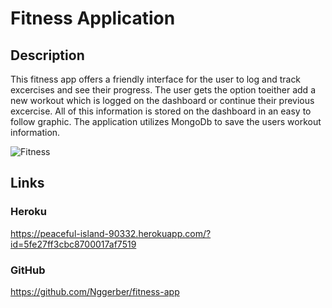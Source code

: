 # Fitness Application

## Description

This fitness app offers a friendly interface for the user to log and track excercises and see their progress. The user gets the option toeither add a new workout which is logged on the dashboard or continue their previous excercise. All of this information is stored on the dashboard in an easy to follow graphic. The application utilizes MongoDb to save the users workout information.

![Fitness](https://user-images.githubusercontent.com/67764086/103369999-e4d36900-4a88-11eb-95f7-6eb29088a2a8.PNG)

## Links
### Heroku 
https://peaceful-island-90332.herokuapp.com/?id=5fe27ff3cbc8700017af7519

### GitHub
https://github.com/Nggerber/fitness-app



